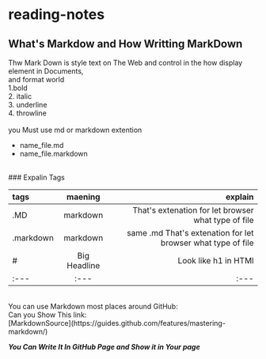 # reading-notes
## What's Markdow and How Writting MarkDown
Thw Mark Down is style text on The Web and control in the how display element in Documents,<br>
and format world <br>
1.bold<br>
2. italic<br>
3. underline<br>
4.   throwline<br>
<br>
you Must use md or markdown extention
* name_file.md
* name_file.markdown

<br>
### Expalin Tags 

| tags        | maening     |  explain      |
| :---        |    :----:   |          ---: |
| .MD          | markdown    | That's extenation for let browser what type of file   |
| .markdown   | markdown        | same .md That's extenation for let browser what type of file  |
|#            |Big Headline   |Look like h1 in HTMl|
|:---|:---|:---|
<br>
You can use Markdown most places around GitHub:<br>
Can you Show This link:
<br>
[MarkdownSource](https://guides.github.com/features/mastering-markdown/)

***You Can Write It In GitHub Page and Show it in Your page***
